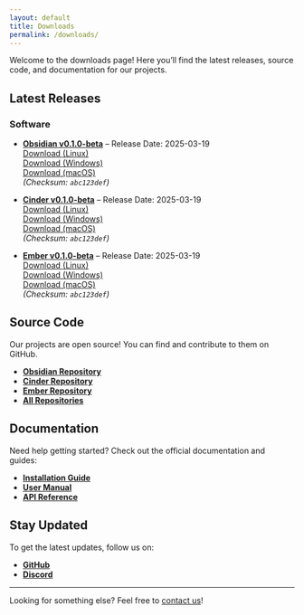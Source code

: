 ```yaml
---
layout: default
title: Downloads
permalink: /downloads/
---
```


Welcome to the downloads page! Here you’ll find the latest releases, source code, and documentation for our projects.

## Latest Releases

### Software
- **[Obsidian v0.1.0-beta](#)** – Release Date: 2025-03-19  
  <a href="#" class="button primary">Download (Linux)</a>  
  <a href="#" class="button secondary">Download (Windows)</a>  
  <a href="#" class="button secondary">Download (macOS)</a>  
  *(Checksum: `abc123def`)*

- **[Cinder v0.1.0-beta](#)** – Release Date: 2025-03-19  
  <a href="#" class="button primary">Download (Linux)</a>  
  <a href="#" class="button secondary">Download (Windows)</a>  
  <a href="#" class="button secondary">Download (macOS)</a>  
  *(Checksum: `abc123def`)*

- **[Ember v0.1.0-beta](#)** – Release Date: 2025-03-19  
  <a href="#" class="button primary">Download (Linux)</a>  
  <a href="#" class="button secondary">Download (Windows)</a>  
  <a href="#" class="button secondary">Download (macOS)</a>  
  *(Checksum: `abc123def`)*
 
## Source Code

Our projects are open source! You can find and contribute to them on GitHub.

- **[Obsidian Repository](https://github.com/obsidian-language/obsidian)**
- **[Cinder Repository](https://github.com/obsidian-language/cinder)**
- **[Ember Repository](https://github.com/obsidian-language/ember)**
- **[All Repositories](https://github.com/obsidian-language/)**

## Documentation

Need help getting started? Check out the official documentation and guides:

- **[Installation Guide](#)**
- **[User Manual](#)**
- **[API Reference](#)**

## Stay Updated

To get the latest updates, follow us on:

- **[GitHub](https://github.com/obsidian-language)**
- **[Discord](#)**

---
Looking for something else? Feel free to [contact us](/contact/)!
